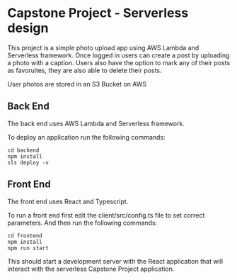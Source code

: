 # Capstone Project - Serverless design

This project is a simple photo upload app using AWS Lambda and Serverless framework. Once logged in users can create a post by uploading a photo with a caption. Users also have the option to mark any of their posts as favoruites, they are also able to delete their posts.

User photos are stored in an S3 Bucket on AWS

## Back End

The back end uses AWS Lambda and Serverless framework.

To deploy an application run the following commands:

```
cd backend
npm install
sls deploy -v
```

## Front End

The front end uses React and Typescript.

To run a front end first edit the client/src/config.ts file to set correct parameters. And then run the following commands:

```
cd frontend
npm install
npm run start
```

This should start a development server with the React application that will interact with the serverless Capstone Project application.
